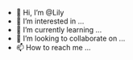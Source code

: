 - 👋 Hi, I’m @Lily
- 👀 I’m interested in ...
- 🌱 I’m currently learning ...
- 💞️ I’m looking to collaborate on ...
- 📫 How to reach me ...

<!---
LilyBotmd/LilyBotmd is a ✨ special ✨ repository because its `README.md` (this file) appears on your GitHub profile.
You can click the Preview link to take a look at your changes.
--->
